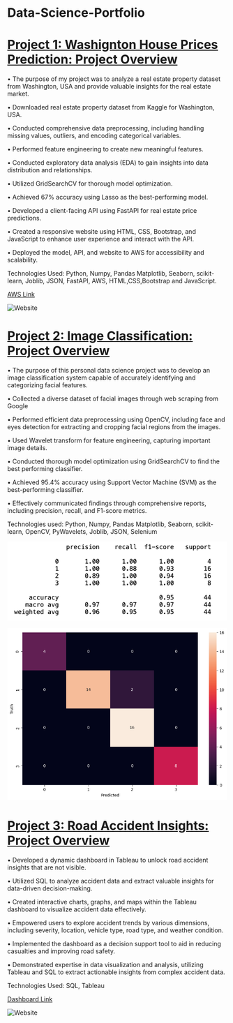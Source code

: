 # Data-Science-Portfolio

# [Project 1: Washignton House Prices Prediction: Project Overview](https://github.com/kamlishgoswami/Washington-House-Prices-Prediction/tree/main)

• The purpose of my project was to analyze a real estate property dataset from Washington, USA and provide valuable insights for the real estate market.

• Downloaded real estate property dataset from Kaggle for Washington, USA.

• Conducted comprehensive data preprocessing, including handling missing values, outliers, and encoding categorical variables.

• Performed feature engineering to create new meaningful features.

• Conducted exploratory data analysis (EDA) to gain insights into data distribution and relationships.

• Utilized GridSearchCV for thorough model optimization.

• Achieved 67% accuracy using Lasso as the best-performing model.

• Developed a client-facing API using FastAPI for real estate price predictions.

• Created a responsive website using HTML, CSS, Bootstrap, and JavaScript to enhance user experience and interact with the API.

• Deployed the model, API, and website to AWS for accessibility and scalability.

Technologies Used: Python, Numpy, Pandas Matplotlib, Seaborn, scikit-learn, Joblib, JSON, FastAPI, AWS, HTML,CSS,Bootstrap and JavaScript. 

[AWS Link](http://ec2-54-242-12-7.compute-1.amazonaws.com/)

![Website](Washigton%20House%20Prices%20Prediction.png)




# [Project 2: Image Classification: Project Overview](https://github.com/kamlishgoswami/Image-Classification-)

• The purpose of this personal data science project was to develop an image classification system capable of accurately identifying and  categorizing facial features. 

• Collected a diverse dataset of facial images through web scraping from Google

• Performed efficient data preprocessing using OpenCV, including face and eyes detection for extracting and cropping facial regions from the images.

• Used Wavelet transform for feature engineering, capturing important image details.

• Conducted thorough model optimization using GridSearchCV to find the best performing classifier.

• Achieved 95.4% accuracy using Support Vector Machine (SVM) as the best-performing classifier.

• Effectively communicated findings through comprehensive reports, including precision, recall, and F1-score metrics.

Technologies used: Python, Numpy, Pandas Matplotlib, Seaborn, scikit-learn, OpenCV, PyWavelets, Joblib, JSON, Selenium

![Classification Report](Screenshot%202023-05-22%20at%207.38.35%20PM.png) 

![Confusion Matrix](download.png) 



# [Project 3: Road Accident Insights: Project Overview](https://github.com/kamlishgoswami/Road-Accident-Insights-Tableau)

• Developed a dynamic dashboard in Tableau to unlock road accident insights that are not visible.

• Utilized SQL to analyze accident data and extract valuable insights for data-driven decision-making.

• Created interactive charts, graphs, and maps within the Tableau dashboard to visualize accident data effectively.

• Empowered users to explore accident trends by various dimensions, including severity, location, vehicle type, road type, and weather condition.

• Implemented the dashboard as a decision support tool to aid in reducing casualties and improving road safety.

• Demonstrated expertise in data visualization and analysis, utilizing Tableau and SQL to extract actionable insights from complex accident data.

Technologies Used: SQL, Tableau

[Dashboard Link](https://public.tableau.com/app/profile/kamlish.goswami/viz/UKAccidentDashboard_16857232228310/Dashboard1?publish=yes)

![Website](Screenshot%202023-06-03%20at%205.40.09%20AM.png)

